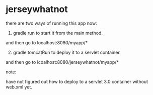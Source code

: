jerseywhatnot
=============

there are two ways of running this app now:

1. gradle run to start it from the main method.

and then go to localhost:8080/myapp/*

2. gradle tomcatRun to deploy it to a servlet container.

and then go to lcoalhost:8080/jerseywhatnot/myapp/*

note:

have not figured out how to deploy to a servlet 3.0 container without web.xml yet.